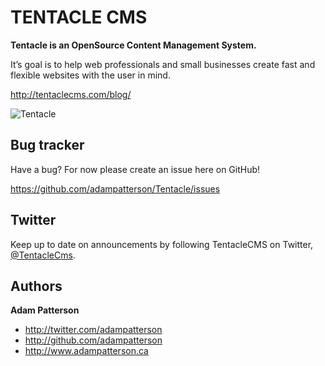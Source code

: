 TENTACLE CMS
=================

**Tentacle is an OpenSource Content Management System.**

It’s goal is to help web professionals and small businesses create fast and flexible websites with the user in mind.

http://tentaclecms.com/blog/ 

![Tentacle](http://tentaclecms.com/themes/marketing/assets/img/tentacle-cms.png)

Bug tracker
-----------

Have a bug? For now please create an issue here on GitHub!

https://github.com/adampatterson/Tentacle/issues

Twitter
---------------

Keep up to date on announcements by following TentacleCMS on Twitter, <a href="http://twitter.com/TentacleCms">@TentacleCms</a>.

Authors
-------

**Adam Patterson**

+ http://twitter.com/adampatterson
+ http://github.com/adampatterson
+ http://www.adampatterson.ca
